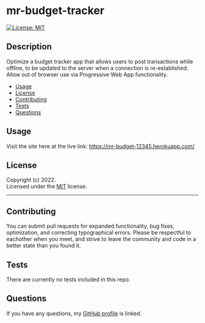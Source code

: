 # mr-budget-tracker

[![License: MIT](https://img.shields.io/badge/License-MIT-yellow.svg)](https://opensource.org/licenses/MIT)

## Description

Optimize a budget tracker app that allows users to post transactions while offline, to be updated to the server when a connection is re-established. Allow out of browser use via Progressive Web App functionality.

- [Usage](#usage)
- [License](#license)
- [Contributing](#contributing)
- [Tests](#tests)
- [Questions](#questions)

## Usage

Visit the site here at the live link: https://mr-budget-12345.herokuapp.com/

## License

Copyright (c) 2022.  
Licensed under the [MIT](https://mit-license.org/) license.

---

## Contributing

You can submit pull requests for expanded functionality, bug fixes, optimization, and correcting typographical errors. Please be respectful to eachother when you meet, and strive to leave the community and code in a better state than you found it.

## Tests

There are currently no tests included in this repo.

## Questions

If you have any questions, my <a href="https://github.com/SrGiovanni">GitHub profile</a> is linked.
